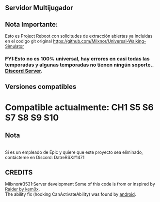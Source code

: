 ## Servidor Multijugador
## Nota Importante:
Esto es Project Reboot con solicitudes de extracción abiertas ya incluidas en el codigo git original https://github.com/Milxnor/Universal-Walking-Simulator

### FYI:Esto no es 100% universal, hay errores en casi todas las temporadas y algunas temporadas no tienen ningún soporte..<br> <a href="https://discord.gg/reboot">Discord Server</a>.

## Versiones compatibles
# Compatible actualmente: CH1 S5 S6 S7 S8 S9 S10

## Nota
<br>
Si es un empleado de Epic y quiere que este proyecto sea eliminado, contácteme en Discord: DatreRSX#1471

## CREDITS
Milxnor#3531:Server development
Some of this code is from or inspired by <a href="https://github.com/kem0x/raider3.5">Raider by kem0x</a>.
<br>
The ability fix (hooking CanActivateAbility) was found by <a href="https://github.com/android1337">android</a>.


